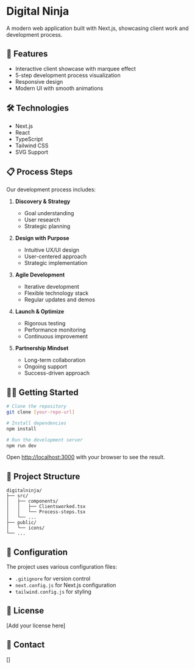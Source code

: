 # Digital Ninja

A modern web application built with Next.js, showcasing client work and development process.

## 🚀 Features

- Interactive client showcase with marquee effect
- 5-step development process visualization
- Responsive design
- Modern UI with smooth animations

## 🛠️ Technologies

- Next.js
- React
- TypeScript
- Tailwind CSS
- SVG Support

## 📋 Process Steps

Our development process includes:

1. **Discovery & Strategy**
   - Goal understanding
   - User research
   - Strategic planning

2. **Design with Purpose**
   - Intuitive UX/UI design
   - User-centered approach
   - Strategic implementation

3. **Agile Development**
   - Iterative development
   - Flexible technology stack
   - Regular updates and demos

4. **Launch & Optimize**
   - Rigorous testing
   - Performance monitoring
   - Continuous improvement

5. **Partnership Mindset**
   - Long-term collaboration
   - Ongoing support
   - Success-driven approach

## 🏃‍♂️ Getting Started

```bash
# Clone the repository
git clone [your-repo-url]

# Install dependencies
npm install

# Run the development server
npm run dev
```

Open [http://localhost:3000](http://localhost:3000) with your browser to see the result.

## 📁 Project Structure

```
digitalninja/
├── src/
│   ├── components/
│   │   ├── Clientsworked.tsx
│   │   └── Process-steps.tsx
│   └── ...
├── public/
│   └── icons/
└── ...
```

## 🔧 Configuration

The project uses various configuration files:
- `.gitignore` for version control
- `next.config.js` for Next.js configuration
- `tailwind.config.js` for styling

## 📄 License

[Add your license here]

## 👥 Contact

[]
